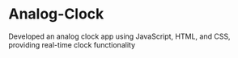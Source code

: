 # Analog-Clock
Developed an analog clock app using JavaScript, HTML, and CSS, providing real-time clock functionality
